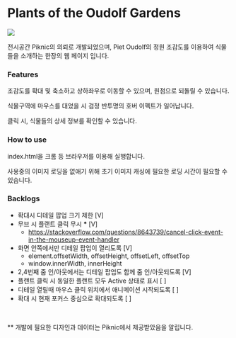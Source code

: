 # Plants of the Oudolf Gardens

![](/public/preview.gif)

전시공간 Piknic의 의뢰로 개발되었으며, Piet Oudolf의 정원 조감도를 이용하여 식물들을 소개하는 한장의 웹 페이지 입니다.

### Features

조감도를 확대 및 축소하고 상하좌우로 이동할 수 있으며, 원점으로 되돌릴 수 있습니다.

식물구역에 마우스를 대었을 시 검정 반투명의 호버 이펙트가 일어납니다.

클릭 시, 식물들의 상세 정보를 확인할 수 있습니다.

### How to use

index.html을 크롬 등 브라우저를 이용해 실행합니다.

사용중의 이미지 로딩을 없애기 위해 초기 이미지 캐싱에 필요한 로딩 시간이 필요할 수 있습니다.

### Backlogs

- 확대시 디테일 팝업 크기 제한 [V]
- 무브 시 플랜트 클릭 무시 **\*** [V]
  - https://stackoverflow.com/questions/8643739/cancel-click-event-in-the-mouseup-event-handler
- 화면 안쪽에서만 디테일 팝업이 열리도록 [V]
  - element.offsetWidth, offsetHeight, offsetLeft, offsetTop
  - window.innerWidth, innerHeight
- 2,4번째 줌 인/아웃에서는 디테일 팝업도 함께 줌 인/아웃되도록 [V]
- 플랜트 클릭 시 동일한 플랜트 모두 Active 상태로 표시 [ ]
- 디테일 열릴때 마우스 클릭 위치에서 애니메이션 시작되도록 [ ]
- 확대 시 현재 포커스 중심으로 확대되도록 [ ]

<br>

\*\* 개발에 필요한 디자인과 데이터는 Piknic에서 제공받았음을 알립니다.
